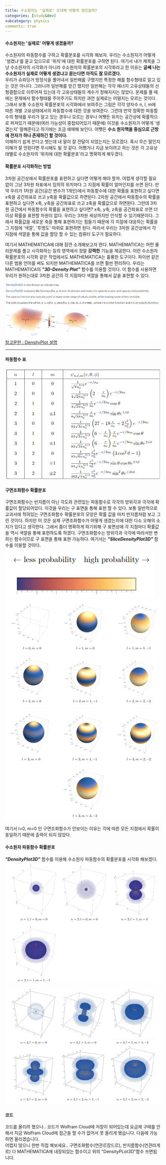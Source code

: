 ```yaml
---
title: 수소원자는 '실제로' 도대체 어떻게 생긴걸까?
categories: [study&dev]
subcategory: physics
comments: true
---
```


#### 수소원자는 '실제로' 어떻게 생겼을까?
수소원자의 파동함수를 구하고 확률분포를 시각화 해보자. 우리는 수소원자가 어떻게 '생겼냐'를 묻고 있으므로 '위치'에 대한 확률분포를 구하면 된다. 여기서 내가 제목을 그냥 수소원자의 시각화가 아니라 수소원자의 확률분포의 시각화라고 한 이유는 **글쎄 나는 수소원자가 실제로 어떻게 생겼냐고 묻는다면 아직도 잘 모르겠다.**  
우리가 슈뢰딩거 방정식을 풀어내서 일반해를 구했지만 특정한 해를 함수형태로 알고 있는 것은 아니다. 그러니까 일반해를 얻긴 했지만 일반해는 각각 에너지 고유상태들의 선형결합으로 이루어져 있는데 각 고유상태들의 계수가 정해지지는 않았다. 문제를 풀 때에는 문제에서 함수형태를 주어주기도 하지만 과연 실제로는 어떨지는 모르는 것이다. 그래서 보통 수소원자 확률분포의 시각화에서 보여주는 그림은 각각 양자수 n, l, m에 따른 개별 고유상태에서의 파동함수에 대한 것을 보여준다. 그런데 만약 정확한 파동함수의 형태를 우리가 알고 있는 경우나 모르는 경우나 어쨋든 위치는 공간상에 확률적으로 퍼져있기 때문에(여러 가능성이 중첩되어있기 때문에) 이것을 수소원자가 어떻게 '생겼는지' 말해준다고 하기에는 조금 애매해 보인다. 어쨋든 **수소 원자핵을 중심으로 근방에 전자가 하나 존재하긴 할 것이다.**  
이해하기 쉽게 쓴다고 썻는데 내 말이 잘 전달이 되었는지는 모르겠다. 혹시 무슨 말인지 이해가 잘 안된다면 무시해도 될 것 같다. 어쨌거나 지금 보이려고 하는 것은 각 고유상태별로 수소원자의 '위치에 대한 확률분포'라고 명확하게 해두겠다.

#### 확률분포 시각화하는 방법
3차원 공간상에서 확률분포를 표현하고 싶다면 어떻게 해야 할까. 어렵게 생각할 필요 없이 그냥 3차원 좌표에서 임의의 위치마다 그 지점에 확률이 얼마인지를 쓰면 된다.
만약 우리가 1차원 공간(공간 변수가 1개인)에서 파동함수에 대한 확률을 표현하고 싶다면 x축을 공간좌표로 쓰고 y축을 확률값으로 하면된다. 2차원 공간에서 파동함수의 확률을 표현하고 싶다면 x축, y축을 공간좌표로 쓰고 z축을 확률값으로 하면된다. 그런데 3차원 공간에서 파동함수의 확률을 표현하고 싶다면? x축, y축, z축을 공간좌표로 쓰면 더이상 확률을 표현할 차원이 없다. 우리는 3차원 세상까지만 인식할 수 있기때문이다. 그래서 확률값을 새로운 축을 통해 표현하기는 힘들기 때문에 각 지점에 대응하는 확률을 그 지점에 '색깔', '투명도' 따위로 표현하면 된다. 따라서 우리는 3차원 공간상에서 각 지점에 색깔을 통해 값을 할당 할 수 있는 컴퓨터 도구가 필요하다. 

여기서 MATHEMATICA에 대해 잠깐 소개해보고자 한다. MATHEMATICA는 어떤 물리문제를 풀고 시각화하는 등의 영역에서 정말 **강력한** 기능을 제공한다. 이런 수소원자 확률분포의 시각화 같은 작업에서도 MATHEMATICA는 훌륭한 도구이다. 파이썬 같은 다른 범용 언어를 써도 되지만 MATHEMATICA를 쓰면 훨씬 편리하다. 우리는 MATHEMATICA의 ***"3D-Density Plot"*** 함수를 이용할 것이다. 이 함수를 사용하면 우리가 원하는대로 3차원 공간의 각 지점마다 색깔을 통해서 값을 표현할 수 있다.  

![DensityPlot](img2/DensityPlot.PNG)
[참고문헌 : DensityPlot 설명](https://reference.wolfram.com/language/ref/DensityPlot3D.html)

----
#### 파동함수 표
![Wavefn](img2/image.png)


#### 구면조화함수 확률분포
구면조화함수는 반지름이 아닌 각도와 관련있는 파동함수로 각각의 방위각과 극각에 확률값이 할당되어있다. 이것을 우리는 구 표면을 통해 표현 할 수 있다. 보통 일반적으로 교과서에 적혀있는 구면조화함수 확률분포의 모양은 확률 값을 마치 반지름처럼 보고 그린 것이다. 하지만 이 것은 실제 구면조화함수가 어떻게 생겼는지에 대한 다소 오해의 소지가 있다고 생각한다. 그래서 좀더 명확하게 하기위해 구 표면상에 각 지점마다 확률값을 역시 색깔을 통해 표현하도록 하겠다. 구면조화함수는 방위각과 극각에 따라서만 변하는 함수이므로 구 표면을 통해 표현 가능하다. 여기서는 ***"SliceDensityPlot3D"*** 함수를 이용할 것이다. 

![probability](img2/image-1.png)
![spherical1](img2/image-2.png)
![spherical2](img2/image-3.png)


여기서 l=0, m=0 인 구면조화함수가 안보이는 이유는 각에 따른 모든 지점에서 확률이 동일하기 때문에 출력이 되지 않았다.

#### 수소원자 파동함수 확률분포
***"DensityPlot3D"*** 함수를 이용해 수소원자 파동함수의 확률분포를 시각화 해보겠다.  
![alt text](img2/image-4.png)
![alt text](img2/image-5.png)

#### 코드
코드를 올리려 했으나.. 코드가 Wolfram Cloud에 저장이 되어있는데 요금제 구매를 안해서 지금 Wolfram Cloud에 접근을 할 수가 없어서 못 올리게 됐습니다. 다음에 가능하면 올리겠습니다.  
어렵지 않으니 한번 직접 해보세요.. 구면조화함수(연관르장드르), 반지름함수(연관라게르) 다 MATHEMATICA에 내장되있는 함수이고 위의 "DensityPLot3D"함수 쓰면됩니다. 
